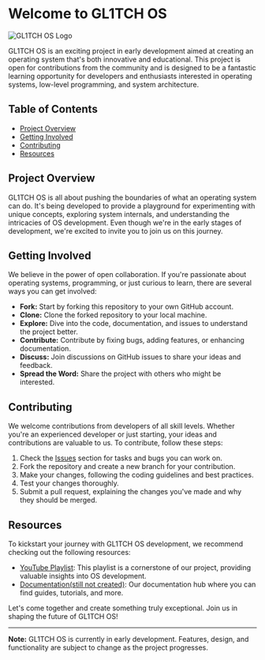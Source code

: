 # Welcome to GL1TCH OS

![GL1TCH OS Logo](link_to_logo.png)

GL1TCH OS is an exciting project in early development aimed at creating an operating system that's both innovative and educational. This project is open for contributions from the community and is designed to be a fantastic learning opportunity for developers and enthusiasts interested in operating systems, low-level programming, and system architecture.

## Table of Contents

- [Project Overview](#project-overview)
- [Getting Involved](#getting-involved)
- [Contributing](#contributing)
- [Resources](#resources)

## Project Overview

GL1TCH OS is all about pushing the boundaries of what an operating system can do. It's being developed to provide a playground for experimenting with unique concepts, exploring system internals, and understanding the intricacies of OS development. Even though we're in the early stages of development, we're excited to invite you to join us on this journey.

## Getting Involved

We believe in the power of open collaboration. If you're passionate about operating systems, programming, or just curious to learn, there are several ways you can get involved:

- **Fork:** Start by forking this repository to your own GitHub account.
- **Clone:** Clone the forked repository to your local machine.
- **Explore:** Dive into the code, documentation, and issues to understand the project better.
- **Contribute:** Contribute by fixing bugs, adding features, or enhancing documentation.
- **Discuss:** Join discussions on GitHub issues to share your ideas and feedback.
- **Spread the Word:** Share the project with others who might be interested.

## Contributing

We welcome contributions from developers of all skill levels. Whether you're an experienced developer or just starting, your ideas and contributions are valuable to us. To contribute, follow these steps:

1. Check the [Issues](link_to_issues) section for tasks and bugs you can work on.
2. Fork the repository and create a new branch for your contribution.
3. Make your changes, following the coding guidelines and best practices.
4. Test your changes thoroughly.
5. Submit a pull request, explaining the changes you've made and why they should be merged.

## Resources

To kickstart your journey with GL1TCH OS development, we recommend checking out the following resources:

- [YouTube Playlist](https://www.youtube.com/playlist?list=PLFjM7v6KGMpiH2G-kT781ByCNC_0pKpPN): This playlist is a cornerstone of our project, providing valuable insights into OS development.
- [Documentation(still not created)](link_to_documentation): Our documentation hub where you can find guides, tutorials, and more.

Let's come together and create something truly exceptional. Join us in shaping the future of GL1TCH OS!

---

**Note:** GL1TCH OS is currently in early development. Features, design, and functionality are subject to change as the project progresses.
